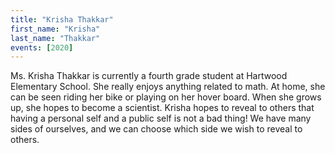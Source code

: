 ```yaml
---
title: "Krisha Thakkar"
first_name: "Krisha"
last_name: "Thakkar"
events: [2020]
---
```


Ms. Krisha Thakkar is currently a fourth grade student at Hartwood Elementary School. She really enjoys anything related to math. At home, she can be seen riding her bike or playing on her hover board. When she grows up, she hopes to become a scientist. Krisha hopes to reveal to others that having a personal self and a public self is not a bad thing! We have many sides of ourselves, and we can choose which side we wish to reveal to others.
